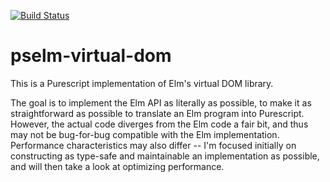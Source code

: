 [![Build Status](https://travis-ci.org/pselm/virtual-dom.svg?branch=master)](https://travis-ci.org/pselm/virtual-dom)

# pselm-virtual-dom

This is a Purescript implementation of Elm's virtual DOM library.

The goal is to implement the Elm API as literally as possible, to make it as
straightforward as possible to translate an Elm program into Purescript.
However, the actual code diverges from the Elm code a fair bit, and thus may
not be bug-for-bug compatible with the Elm implementation. Performance
characteristics may also differ -- I'm focused initially on constructing as
type-safe and maintainable an implementation as possible, and will then take a
look at optimizing performance.


